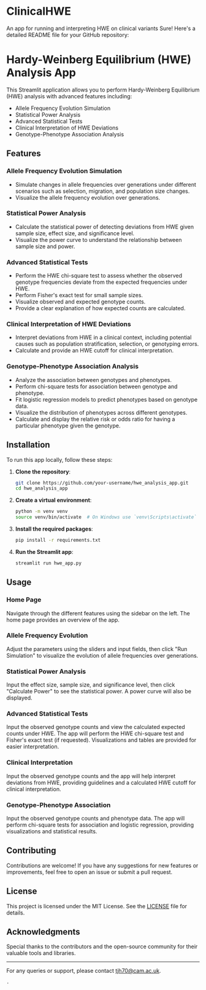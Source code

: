 # ClinicalHWE
An app for running and interpreting HWE on clinical variants
Sure! Here's a detailed README file for your GitHub repository:

# Hardy-Weinberg Equilibrium (HWE) Analysis App

This Streamlit application allows you to perform Hardy-Weinberg Equilibrium (HWE) analysis with advanced features including:
- Allele Frequency Evolution Simulation
- Statistical Power Analysis
- Advanced Statistical Tests
- Clinical Interpretation of HWE Deviations
- Genotype-Phenotype Association Analysis

## Features

### Allele Frequency Evolution Simulation
- Simulate changes in allele frequencies over generations under different scenarios such as selection, migration, and population size changes.
- Visualize the allele frequency evolution over generations.

### Statistical Power Analysis
- Calculate the statistical power of detecting deviations from HWE given sample size, effect size, and significance level.
- Visualize the power curve to understand the relationship between sample size and power.

### Advanced Statistical Tests
- Perform the HWE chi-square test to assess whether the observed genotype frequencies deviate from the expected frequencies under HWE.
- Perform Fisher's exact test for small sample sizes.
- Visualize observed and expected genotype counts.
- Provide a clear explanation of how expected counts are calculated.

### Clinical Interpretation of HWE Deviations
- Interpret deviations from HWE in a clinical context, including potential causes such as population stratification, selection, or genotyping errors.
- Calculate and provide an HWE cutoff for clinical interpretation.

### Genotype-Phenotype Association Analysis
- Analyze the association between genotypes and phenotypes.
- Perform chi-square tests for association between genotype and phenotype.
- Fit logistic regression models to predict phenotypes based on genotype data.
- Visualize the distribution of phenotypes across different genotypes.
- Calculate and display the relative risk or odds ratio for having a particular phenotype given the genotype.

## Installation

To run this app locally, follow these steps:

1. **Clone the repository**:
   ```bash
   git clone https://github.com/your-username/hwe_analysis_app.git
   cd hwe_analysis_app
   ```

2. **Create a virtual environment**:
   ```bash
   python -m venv venv
   source venv/bin/activate  # On Windows use `venv\Scripts\activate`
   ```

3. **Install the required packages**:
   ```bash
   pip install -r requirements.txt
   ```

4. **Run the Streamlit app**:
   ```bash
   streamlit run hwe_app.py
   ```

## Usage

### Home Page
Navigate through the different features using the sidebar on the left. The home page provides an overview of the app.

### Allele Frequency Evolution
Adjust the parameters using the sliders and input fields, then click "Run Simulation" to visualize the evolution of allele frequencies over generations.

### Statistical Power Analysis
Input the effect size, sample size, and significance level, then click "Calculate Power" to see the statistical power. A power curve will also be displayed.

### Advanced Statistical Tests
Input the observed genotype counts and view the calculated expected counts under HWE. The app will perform the HWE chi-square test and Fisher's exact test (if requested). Visualizations and tables are provided for easier interpretation.

### Clinical Interpretation
Input the observed genotype counts and the app will help interpret deviations from HWE, providing guidelines and a calculated HWE cutoff for clinical interpretation.

### Genotype-Phenotype Association
Input the observed genotype counts and phenotype data. The app will perform chi-square tests for association and logistic regression, providing visualizations and statistical results.

## Contributing

Contributions are welcome! If you have any suggestions for new features or improvements, feel free to open an issue or submit a pull request.

## License

This project is licensed under the MIT License. See the [LICENSE](LICENSE) file for details.

## Acknowledgments

Special thanks to the contributors and the open-source community for their valuable tools and libraries.

---

For any queries or support, please contact [tjh70@cam.ac.uk](mailto:tjh70@cam.ac.uk).

```
.

